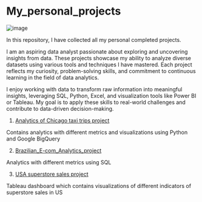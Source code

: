 # My_personal_projects

![image](https://github.com/user-attachments/assets/d8db6ebb-a740-414b-9a36-8ebd4c437da9)

In this repository, I have collected all my personal completed projects.

I am an aspiring data analyst passionate about exploring and uncovering insights from data. These projects showcase my ability to analyze diverse datasets using various tools and techniques I have mastered. Each project reflects my curiosity, problem-solving skills, and commitment to continuous learning in the field of data analytics.

I enjoy working with data to transform raw information into meaningful insights, leveraging SQL, Python, Excel, and visualization tools like Power BI or Tableau. My goal is to apply these skills to real-world challenges and contribute to data-driven decision-making.

1. [Analytics of Chicago taxi trips project](https://github.com/MykolaKud/Analytics_of_Chicago_Taxi_Trips_project)

Contains analytics with different metrics and visualizations using Python and Google BigQuery 

2. [Brazilian_E-com_Analytics_project](https://github.com/MykolaKud/Brazilian_E-com_Analytics_project)

Analytics with different metrics using SQL

3. [USA superstore sales project](https://public.tableau.com/app/profile/mykola.kudinov/viz/HW8_1BITableau/SalesDashboard)

Tableau dashboard which contains visualizations of different indicators of superstore sales in US
